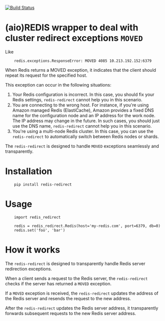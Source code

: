 [![Build Status](https://github.com/andgineer/redis-redirect//workflows/ci/badge.svg)](https://github.com/andgineer/redis-redirect//actions)

# (aio)REDIS wrapper to deal with cluster redirect exceptions `MOVED`

Like

        redis.exceptions.ResponseError: MOVED 4085 10.213.192.152:6379

When Redis returns a MOVED exception, it indicates that the client should repeat its request for the specified host.

This exception can occur in the following situations:

1) Your Redis configuration is incorrect. In this case, you should fix your Redis settings,
`redis-redirect` cannot help you in this scenario.
2) You are connecting to the wrong host.
For instance, if you're using Amazon managed Redis (ElastiCache), Amazon provides a fixed
DNS name for the configuration node and an IP address for the work node. The IP address may change in the future.
In such cases, you should just use the DNS name, `redis-redirect` cannot help you in this scenario.
3) You're using a multi-node Redis cluster.
In this case, you can use the `redis-redirect` to automatically switch between Redis nodes or shards.

The `redis-redirect` is designed to handle `MOVED` exceptions seamlessly and transparently.

# Installation

        pip install redis-redirect

# Usage

        import redis_redirect

        redis = redis_redirect.Redis(host='my-redis.com', port=6379, db=0)
        redis.set('foo', 'bar')


# How it works

The `redis-redirect` is designed to transparently handle Redis server redirection exceptions.

When a client sends a request to the Redis server, the `redis-redirect` checks if
the server has returned a `MOVED` exception.

If a `MOVED` exception is received, the `redis-redirect` updates the address of the Redis server and resends
the request to the new address.

After the `redis-redirect` updates the Redis server address, it transparently forwards subsequent requests to
the new Redis server address.
